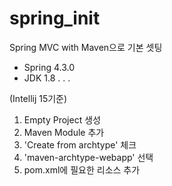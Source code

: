# spring_init

Spring MVC with Maven으로 기본 셋팅
  - Spring 4.3.0
  -  JDK 1.8
  .
  .
  .


(Intellij 15기준)<br>
1. Empty Project 생성<br>
2. Maven Module 추가<br>
3. 'Create from archtype' 체크<br>
4. 'maven-archtype-webapp' 선택<br>
5. pom.xml에 필요한 리소스 추가
